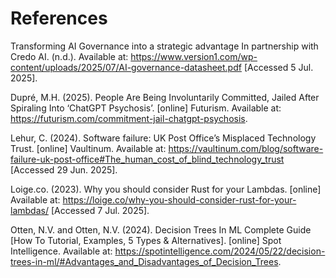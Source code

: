 # References

Transforming AI Governance into a strategic advantage In partnership with Credo AI. (n.d.). Available at: https://www.version1.com/wp-content/uploads/2025/07/AI-governance-datasheet.pdf [Accessed 5 Jul. 2025].

‌Dupré, M.H. (2025). People Are Being Involuntarily Committed, Jailed After Spiraling Into ‘ChatGPT Psychosis’. [online] Futurism. Available at: https://futurism.com/commitment-jail-chatgpt-psychosis.

Lehur, C. (2024). Software failure: UK Post Office’s Misplaced Technology Trust. [online] Vaultinum. Available at: https://vaultinum.com/blog/software-failure-uk-post-office#The_human_cost_of_blind_technology_trust [Accessed 29 Jun. 2025].

Loige.co. (2023). Why you should consider Rust for your Lambdas. [online] Available at: https://loige.co/why-you-should-consider-rust-for-your-lambdas/ [Accessed 7 Jul. 2025].

‌‌Otten, N.V. and Otten, N.V. (2024). Decision Trees In ML Complete Guide [How To Tutorial, Examples, 5 Types & Alternatives]. [online] Spot Intelligence. Available at: https://spotintelligence.com/2024/05/22/decision-trees-in-ml/#Advantages_and_Disadvantages_of_Decision_Trees.

‌

‌